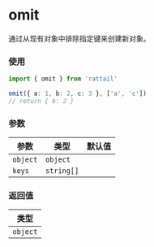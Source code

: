 # omit

通过从现有对象中排除指定键来创建新对象。

### 使用

```ts
import { omit } from 'rattail'

omit({ a: 1, b: 2, c: 3 }, ['a', 'c'])
// return { b: 2 }
```

### 参数

| 参数     | 类型       | 默认值 |
| -------- | ---------- | ------ |
| `object` | `object`   |        |
| `keys`   | `string[]` |        |

### 返回值

| 类型     |
| -------- |
| `object` |
